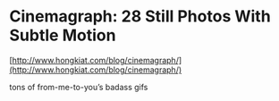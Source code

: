 <!--
id: 7307938750
link: http://tumblr.atmos.org/post/7307938750/cinemagraph-28-still-photos-with-subtle-motion
slug: cinemagraph-28-still-photos-with-subtle-motion
date: Wed Jul 06 2011 10:38:02 GMT-0700 (PDT)
publish: 2011-07-06
tags: 
title: Cinemagraph: 28 Still Photos With Subtle Motion
-->


Cinemagraph: 28 Still Photos With Subtle Motion
===============================================

[http://www.hongkiat.com/blog/cinemagraph/](http://www.hongkiat.com/blog/cinemagraph/)

tons of from-me-to-you’s badass gifs

